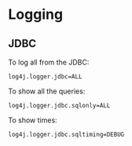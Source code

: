 # Logging

## JDBC

To log all from the JDBC:

```text
log4j.logger.jdbc=ALL
```

To show all the queries:

```text
log4j.logger.jdbc.sqlonly=ALL
```

To show times:

```text
log4j.logger.jdbc.sqltiming=DEBUG
```

